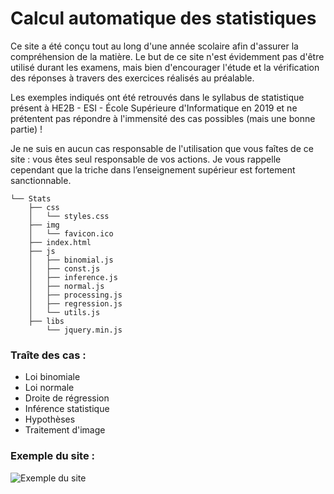 # Calcul automatique des statistiques
Ce site a été conçu tout au long d'une année scolaire afin d'assurer la compréhension de la matière. Le but de ce site n'est évidemment pas d'être utilisé durant les examens, mais bien d'encourager l'étude et la vérification des réponses à travers des exercices réalisés au préalable.

Les exemples indiqués ont été retrouvés dans le syllabus de statistique présent à HE2B - ESI - École Supérieure d'Informatique en 2019 et ne prétentent pas répondre à l'immensité des cas possibles (mais une bonne partie) !

Je ne suis en aucun cas responsable de l'utilisation que vous faîtes de ce site : vous êtes seul responsable de vos actions. Je vous rappelle cependant que la triche dans l’enseignement supérieur est fortement sanctionnable.

```
└── Stats
    ├── css
    │   └── styles.css
    ├── img
    │   └── favicon.ico
    ├── index.html
    ├── js
    │   ├── binomial.js
    │   ├── const.js
    │   ├── inference.js
    │   ├── normal.js
    │   ├── processing.js
    │   ├── regression.js
    │   └── utils.js
    ├── libs
        └── jquery.min.js
```

### Traîte des cas :
- Loi binomiale
- Loi normale
- Droite de régression
- Inférence statistique
- Hypothèses
- Traitement d'image

### Exemple du site :
![Exemple du site](https://nsa40.casimages.com/img/2020/06/16/200616012147805274.png "Exemple du site")
